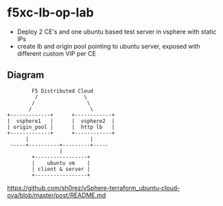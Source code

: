 # f5xc-lb-op-lab

- Deploy 2 CE's and one ubuntu based test server in vsphere with static IPs
- create lb and origin pool pointing to ubuntu server, exposed with different custom VIP per CE

## Diagram

```
        F5 Distributed Cloud
         /               \
        /                 \
       /                   \
+-------------+      +------------+
|  vsphere1   |      |  vsphere2  |
| origin_pool |      |  http lb   |
+-------------+      +------------+
      |                    |
 -----+----------+---------+-----
                 |
        +-----------------+
        |    ubuntu vm    |
        | client & server |
        +-----------------+
```

https://github.com/sh0rez/vSphere-terraform_ubuntu-cloud-ova/blob/master/post/README.md

